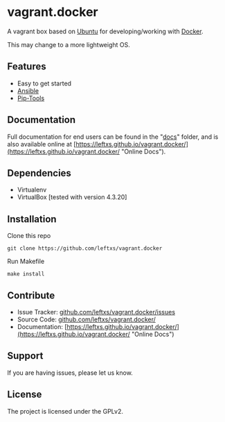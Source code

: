 vagrant.docker
==============

A vagrant box based on [Ubuntu](http://www.ubuntu.com/ "Ubuntu's Homepage") for developing/working with [Docker](https://www.docker.com/ "Docker's Homepage").

This may change to a more lightweight OS.

Features
--------

- Easy to get started
- [Ansible](http://www.ansible.com/home "Ansible's Homepage")
- [Pip-Tools](https://github.com/nvie/pip-tools "Pip-Tools's Homepage")

Documentation
-------------

Full documentation for end users can be found in the "[docs](https://github.com/leftxs/vagrant.docker/tree/master/docs/source "Docs folder")" folder, and is also available online at [https://leftxs.github.io/vagrant.docker/](https://leftxs.github.io/vagrant.docker/ "Online Docs").


Dependencies
------------
 
 - Virtualenv
 - VirtualBox [tested with version 4.3.20]

 
Installation
------------

Clone this repo

    git clone https://github.com/leftxs/vagrant.docker

Run Makefile

    make install

Contribute
----------

- Issue Tracker: [github.com/leftxs/vagrant.docker/issues](https://github.com/leftxs/vagrant.docker/issues "Issue Tracker")
- Source Code: [github.com/leftxs/vagrant.docker/](https://github.com/leftxs/vagrant.docker "Code on GitHub")
- Documentation: [https://leftxs.github.io/vagrant.docker/](https://leftxs.github.io/vagrant.docker/ "Online Docs")

Support
-------

If you are having issues, please let us know.


License
-------

The project is licensed under the GPLv2.
